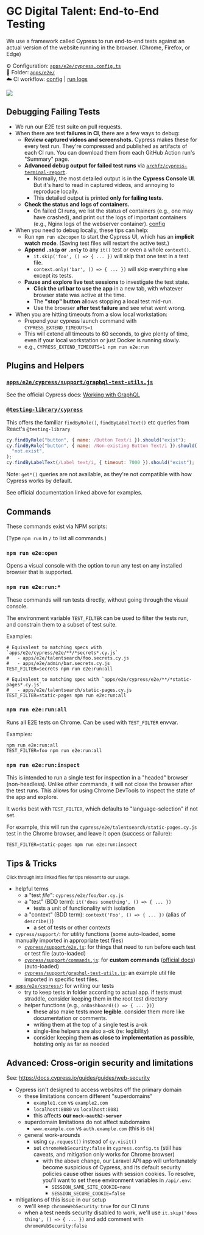 # GC Digital Talent: End-to-End Testing

We use a framework called Cypress to run end-to-end tests against an actual
version of the website running in the browser. (Chrome, Firefox, or Edge)

:gear: Configuration: [`apps/e2e/cypress.config.ts`][]  
:open_file_folder: Folder: [`apps/e2e/`][]  
:cloud: CI workflow: [config][e2e-config] | [run logs][e2e-runs]

![](https://i.imgur.com/t3p6Alo.png)

## Debugging Failing Tests

- We run our E2E test suite on pull requests.
- When there are test **failures in CI**, there are a few ways to debug:
  - **Review captured videos and screenshots.** Cypress makes these for every test
    run. They're compressed and published as artifacts of each CI run. You can
    download them from each GitHub Action run's "Summary" page.
  - **Advanced debug output for failed test runs** via
    [`archfz/cypress-terminal-report`](https://github.com/archfz/cypress-terminal-report).
    - Normally, the most detailed output is in the **Cypress Console UI**. But it's
      hard to read in captured videos, and annoying to reproduce locally.
    - This detailed output is printed **only for failing tests**.
  - **Check the status and logs of containers.**
    - On failed CI runs, we list the status of containers (e.g., one may have
      crashed), and print out the logs of important containers (e.g., Nginx
      logs of the webserver container).
      [config](https://github.com/GCTC-NTGC/gc-digital-talent/blob/main/.github/workflows/e2e-tests.yml#L85-L91)
- When you need to debug locally, these tips can help:
  - Run `npm run e2e:open` to start the Cypress UI, which has an **implicit
    watch mode**. (Saving test files will restart the active test.)
  - **Append `.skip` or `.only`** to any `it()` test or even a whole
    `context()`.
    - `it.skip('foo', () => { ... })` will skip that one test in a test file.
    - `context.only('bar', () => { ... })` will skip everything else except its
      tests.
  - **Pause and explore live test sessions** to investigate the test state.
    - **Click the url bar to use the app** in a new tab, with whatever
      browser state was active at the time.
    - The **"stop" button** allows stopping a local test mid-run.
    - Use the browser **after test failure** and see what went wrong.
- When you are hitting timeouts from a slow local workstation:
  - Prepend your cypress launch command with `CYPRESS_EXTEND_TIMEOUTS=1`
  - This will extend all timeouts to 60 seconds, to give plenty of time, even
    if your local workstation or just Docker is running slowly.
  - e.g., `CYPRESS_EXTEND_TIMEOUTS=1 npm run e2e:run`

## Plugins and Helpers

### [`apps/e2e/cypress/support/graphql-test-utils.js`](/apps/e2e/cypress/support/graphql-test-utils.js)

See the official Cypress docs: [Working with GraphQL](https://docs.cypress.io/guides/end-to-end-testing/working-with-graphql)

### [`@testing-library/cypress`](https://testing-library.com/docs/cypress-testing-library/intro/)

This offers the familiar `findByRole()`, `findByLabelText()` etc queries from
React's `@testing-library`

```js
cy.findByRole("button", { name: /Button Text/i }).should("exist");
cy.findByRole("button", { name: /Non-existing Button Text/i }).should(
  "not.exist",
);
cy.findByLabelText(/Label text/i, { timeout: 7000 }).should("exist");
```

Note: `get*()` queries are not available, as they're not compatible with how
Cypress works by default.

See official documentation linked above for examples.

## Commands

These commands exist via NPM scripts:

(Type `npm run` in `/` to list all commands.)

### `npm run e2e:open`

Opens a visual console with the option to run any test on any installed browser that is supported.

### `npm run e2e:run:*`

These commands will run tests directly, without going through the visual console.

The environment variable `TEST_FILTER` can be used to filter the tests run, and
constrain them to a subset of test suite.

Examples:

```
# Equivalent to matching specs with `apps/e2e/cypress/e2e/**/*secrets*.cy.js`
#   - apps/e2e/talentsearch/foo.secrets.cy.js
#   - apps/e2e/admin/bar.secrets.cy.js
TEST_FILTER=secrets npm run e2e:run:all

# Equivalent to matching spec with `apps/e2e/cypress/e2e/**/*static-pages*.cy.js`
#   - apps/e2e/talentsearch/static-pages.cy.js
TEST_FILTER=static-pages npm run e2e:run:all
```

### `npm run e2e:run:all`

Runs all E2E tests on Chrome. Can be used with `TEST_FILTER` envvar.

Examples:

```
npm run e2e:run:all
TEST_FILTER=foo npm run e2e:run:all
```

### `npm run e2e:run:inspect`

This is intended to run a single test for inspection in a "headed" browser
(non-headless). Unlike other commands, it will not close the browser after the
test runs. This allows for using Chrome DevTools to inspect the state of the
app and explore.

It works best with `TEST_FILTER`, which defaults to "language-selection" if not set.

For example, this will run the `cypress/e2e/talentsearch/static-pages.cy.js`
test in the Chrome browser, and leave it open (success or failure):

```
TEST_FILTER=static-pages npm run e2e:run:inspect
```

## Tips & Tricks

<sup>Click through into linked files for tips relevant to our usage.</sup>

- helpful terms
  - a "test _file_": `cypress/e2e/foo/bar.cy.js`
  - a "test" (BDD term): `it('does something', () => { ... })`
    - tests a unit of functionality with isolation
  - a "context" (BDD term): `context('Foo', () => { ... })` (alias of `describe()`)
    - a set of tests or other contexts
- `cypress/support/`: for utility functions (some auto-loaded, some manually imported in appropriate test files)
  - [`cypress/support/e2e.js`][]: for things that need to run before each test or test file (auto-loaded)
  - [`cypress/support/commands.js`][]: for **custom commands** ([official docs][command-docs]) (auto-loaded)
  - [`cypress/support/graphql-test-utils.js`][]: an example util file imported in specific test files.
- [`apps/e2e/cypress/`][]: for writing our tests
  - try to keep tests in folder according to actual app. if tests must
    straddle, consider keeping them in the root test directory
  - helper functions (e.g., `onDashboard(() => { ... })`)
    - these also make tests more **legible**. consider them more like documentation or comments.
    - writing them at the top of a single test is a-ok
    - single-line helpers are also a-ok (re: legibility)
    - consider keeping them **as close to implementation as possible**, hoisting only as far as needed

## Advanced: Cross-origin security and limitations

See: https://docs.cypress.io/guides/guides/web-security

- Cypress isn't designed to access websites off the primary domain
  - these limitations concern different "superdomains"
    - `example1.com` vs `example2.com`
    - `localhost:8080` vs `localhost:8081`
    - this affects **our `mock-oauth2-server`**
  - superdomain limitations do not affect subdomains
    - `www.example.com` vs `auth.example.com` (this is ok)
  - general work-arounds
    - using `cy.request()` instead of `cy.visit()`
    - set `chromeWebSecurity:false` in `cypress.config.ts` (still has caveats, and
      mitigation only works for Chrome browser)
      - with the above change, our Laravel API app will unfortunately become
        suspicious of Cypress, and its default security policies cause other
        issues with session cookies. To resolve, you'll want to set these
        environment variables in `/api/.env`:
        - `SESSION_SAME_SITE_COOKIE=none`
        - `SESSION_SECURE_COOKIE=false`
- mitigations of this issue in our setup
  - we'll keep `chromeWebSecurity:true` for our CI runs
  - when a test needs security disabled to work, we'll use `it.skip('does
thing', () => { ... })` and add comment with `chromeWebSecurity:false`

<!-- Links -->

[`cypress/support/e2e.js`]: /apps/e2e/cypress/support/e2e.js
[`cypress/support/commands.js`]: /apps/e2e/cypress/support/commands.js
[`cypress/support/graphql-test-utils.js`]: /apps/e2e/cypress/support/graphql-test-utils.js
[`apps/e2e/cypress/`]: /apps/e2e/cypress/
[`/api/.env`]: /api/.env
[command-docs]: https://docs.cypress.io/api/cypress-api/custom-commands#Syntax
[`apps/e2e/`]: /apps/e2e/
[`apps/e2e/cypress.config.ts`]: /apps/e2e/cypress.config.ts
[e2e-config]: /.github/workflows/e2e-tests.yml
[e2e-runs]: https://github.com/GCTC-NTGC/gc-digital-talent/actions/workflows/e2e-tests.yml
